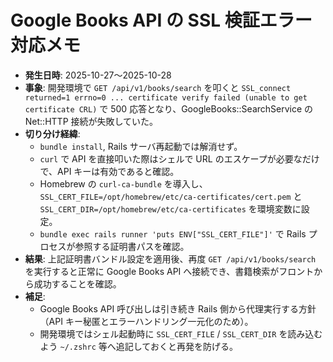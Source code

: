 # Google Books API の SSL 検証エラー対応メモ

- **発生日時**: 2025-10-27〜2025-10-28
- **事象**: 開発環境で `GET /api/v1/books/search` を叩くと `SSL_connect returned=1 errno=0 ... certificate verify failed (unable to get certificate CRL)` で 500 応答となり、GoogleBooks::SearchService の Net::HTTP 接続が失敗していた。
- **切り分け経緯**:
  - `bundle install`, Rails サーバ再起動では解消せず。
  - `curl` で API を直接叩いた際はシェルで URL のエスケープが必要なだけで、API キーは有効であると確認。
  - Homebrew の `curl-ca-bundle` を導入し、`SSL_CERT_FILE=/opt/homebrew/etc/ca-certificates/cert.pem` と `SSL_CERT_DIR=/opt/homebrew/etc/ca-certificates` を環境変数に設定。
  - `bundle exec rails runner 'puts ENV["SSL_CERT_FILE"]'` で Rails プロセスが参照する証明書パスを確認。
- **結果**: 上記証明書バンドル設定を適用後、再度 `GET /api/v1/books/search` を実行すると正常に Google Books API へ接続でき、書籍検索がフロントから成功することを確認。
- **補足**:
  - Google Books API 呼び出しは引き続き Rails 側から代理実行する方針（API キー秘匿とエラーハンドリング一元化のため）。
  - 開発環境ではシェル起動時に `SSL_CERT_FILE` / `SSL_CERT_DIR` を読み込むよう `~/.zshrc` 等へ追記しておくと再発を防げる。
